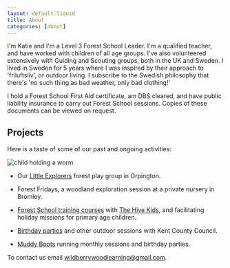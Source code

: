 ```yaml
---
layout: default.liquid
title: About
categories: [about]
---
```


I'm Katie and I'm a Level 3 Forest School Leader. I'm a
qualified teacher, and have worked with children of all age
groups. I've also volunteered extensively with Guiding and Scouting
groups, both in the UK and Sweden. I lived in Sweden for 5 years where
I was inspired by their approach to 'friluftsliv', or outdoor
living. I subscribe to the Swedish philosophy that there's 'no such
thing as bad weather, only bad clothing!'

I hold a Forest School First Aid certificate, am DBS cleared, and have
public liability insurance to carry out Forest School sessions. Copies
of these documents can be viewed on request.

## Projects

Here is a taste of some of our past and ongoing activities:

![child holding a worm](images/worm.jpg)

* Our [Little Explorers](sessions.html) forest play group in Orpington.

* Forest Fridays, a woodland exploration session at a private nursery in Bromley.

* [Forest School training courses](https://thehive-kids.com/pages/forest-school-training) with [The Hive Kids](https://thehive-kids.com/pages/concept-and-curriculum), and facilitating holiday missions for primary age children.

* [Birthday parties](https://www.kent.gov.uk/leisure-and-community/kent-country-parks/birthday-parties) and other outdoor sessions with Kent County Council.

* [Muddy Boots](https://www.facebook.com/muddybootsfs/) running monthly sessions and birthday parties. 

To contact us email [wildberrywoodlearning@gmail.com](mailto:wildberrywoodlearning@gmail.com). 


